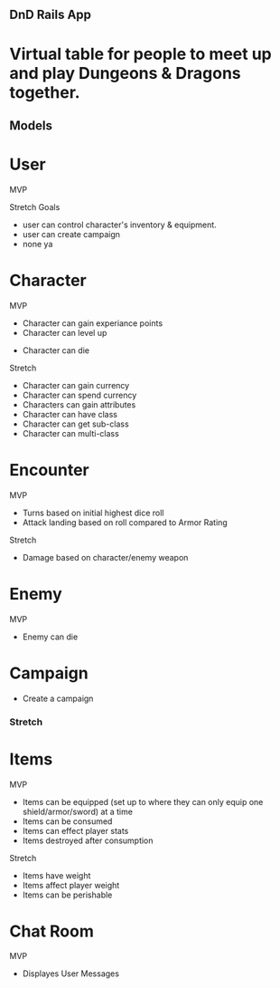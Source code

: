 ## DnD Rails App

# Virtual table for people to meet up and play Dungeons & Dragons together.

## Models

# User
    
MVP
<!-- * Can login -->
<!-- * Can sign-up -->
<!-- * user can create character -->
<!-- * user can create enemy -->

Stretch Goals
* user can control character's inventory & equipment.
* user can create campaign
* none ya


# Character

MVP
* Character can gain experiance points
* Character can level up
<!-- * Character stats can increase -->
<!-- * Character stats cab decrease   -->
* Character can die

Stretch
* Character can gain currency
* Character can spend currency
* Characters can gain attributes
* Character can have class
* Character can get sub-class
* Character can multi-class


# Encounter

MVP
* Turns based on initial highest dice roll
* Attack landing based on roll compared to Armor Rating
<!-- * Joins Character and Monsters -->

Stretch
* Damage based on character/enemy weapon

# Enemy 

MVP
<!-- * Enemy stats can increase -->
<!-- * Enemy stats can decrease   -->
* Enemy can die


# Campaign
* Create a campaign


### Stretch

# Items

MVP  
<!-- * Item can be stored in inventory -->
* Items can be equipped (set up to where they can only equip one shield/armor/sword) at a time
* Items can be consumed
* Items can effect player stats
* Items destroyed after consumption

Stretch
* Items have weight
* Items affect player weight
* Items can be perishable
    
# Chat Room

MVP
* Displayes User Messages